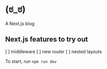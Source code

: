 # (ಠ_ಠ)
A Next.js blog

## Next.js features to try out
[ ] middleware
[ ] new router
[ ] nested layouts


To start, run ```npm run dev```